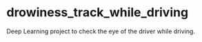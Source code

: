 # drowiness_track_while_driving
Deep Learning project to check the eye of the driver while driving.
